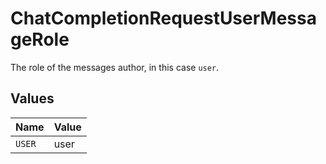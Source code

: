 # ChatCompletionRequestUserMessageRole

The role of the messages author, in this case `user`.


## Values

| Name   | Value  |
| ------ | ------ |
| `USER` | user   |